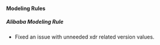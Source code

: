 
#### Modeling Rules
##### Alibaba Modeling Rule
- Fixed an issue with unneeded xdr related version values.
